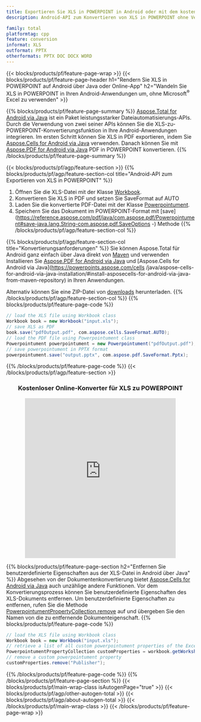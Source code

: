```yaml
---
title: Exportieren Sie XLS in POWERPOINT in Android oder mit dem kostenlosen Online Converter
description: Android-API zum Konvertieren von XLS in POWERPOINT ohne Verwendung von Microsoft Word oder online. Testen Sie schnell den kostenlosen CSV-zu-DOC-Online-Konverter, bevor Sie den Code integrieren.

family: total
platformtag: cpp
feature: conversion
informat: XLS
outformat: PPTX
otherformats: PPTX DOC DOCX WORD
---
```

{{< blocks/products/pf/feature-page-wrap >}}
{{< blocks/products/pf/feature-page-header h1="Rendern Sie XLS in POWERPOINT auf Android über Java oder Online-App" h2="Wandeln Sie XLS in POWERPOINT in Ihren Android-Anwendungen um, ohne Microsoft<sup>&reg;</sup> Excel zu verwenden" >}}

{{% blocks/products/pf/feature-page-summary %}}
[Aspose.Total for Android via Java](https://products.aspose.com/total/android-java/) ist ein Paket leistungsstarker Dateiautomatisierungs-APIs. Durch die Verwendung von zwei seiner APIs können Sie die XLS-zu-POWERPOINT-Konvertierungsfunktion in Ihre Android-Anwendungen integrieren. Im ersten Schritt können Sie XLS in PDF exportieren, indem Sie [Aspose.Cells for Android via Java](https://products.aspose.com/cells/android-java/) verwenden. Danach können Sie mit [Aspose.PDF for Android via Java](https://products.aspose.com/pdf/android-java/) PDF in POWERPOINT konvertieren. 
{{% /blocks/products/pf/feature-page-summary  %}}

{{< blocks/products/pf/agp/feature-section >}}
{{% blocks/products/pf/agp/feature-section-col title="Android-API zum Exportieren von XLS in POWERPOINT" %}}
1. Öffnen Sie die XLS-Datei mit der Klasse [Workbook](https://reference.aspose.com/cells/java/com.aspose.cells/Workbook).
2. Konvertieren Sie XLS in PDF und setzen Sie SaveFormat auf AUTO
3. Laden Sie die konvertierte PDF-Datei mit der Klasse [Powerpointument](https://reference.aspose.com/pdf/java/com.aspose.pdf/Powerpointument).
4. Speichern Sie das Dokument im POWERPOINT-Format mit [save](https://reference.aspose.com/pdf/java/com.aspose.pdf/Powerpointument#save-java.lang.String-com.aspose.pdf.SaveOptions -) Methode
{{% /blocks/products/pf/agp/feature-section-col %}}

{{% blocks/products/pf/agp/feature-section-col title="Konvertierungsanforderungen" %}}
Sie können Aspose.Total für Android ganz einfach über Java direkt von [Maven](https://releases.aspose.com/total/java/) und verwenden Installieren Sie [Aspose.PDF for Android via Java](https://powerpoints.aspose.com/pdf/androidjava/installation/) und [Aspose.Cells for Android via Java](https://powerpoints.aspose.com/cells /java/aspose-cells-for-android-via-java-installation/#install-asposecells-for-android-via-java-from-maven-repository) in Ihren Anwendungen.

Alternativ können Sie eine ZIP-Datei von [downloads](https://releases.aspose.comtotal/androidjava) herunterladen.
{{% /blocks/products/pf/agp/feature-section-col %}}
{{% blocks/products/pf/feature-page-code %}}

```java
// load the XLS file using Workbook class
Workbook book = new Workbook("input.xls");
// save XLS as PDF
book.save("pdfOutput.pdf", com.aspose.cells.SaveFormat.AUTO);
// load the PDF file using Powerpointument class
Powerpointument powerpointument = new Powerpointument("pdfOutput.pdf");
// save powerpointument in PPTX format
powerpointument.save("output.pptx", com.aspose.pdf.SaveFormat.Pptx);    
```


{{% /blocks/products/pf/feature-page-code %}}
{{< /blocks/products/pf/agp/feature-section >}}

<div class="container-fluid agp-content bg-white aboutfile box-1 vh100 section nopbtm">
<div class=container>
<div class=row>
<div class="demobox tc col-md-12 padding-0" align="center">

<h3>Kostenloser Online-Konverter für XLS zu POWERPOINT</h3>

<iframe style="border: none; height: 426px;" scrolling="no" src="https://total-conversion-app-65z5r2lp.qa.k8s.dynabic.com/?to=pptx&from=xls" id="child-iframe" width="80%"></iframe>

</div></div>
</div></div>

{{% blocks/products/pf/feature-page-section  h2="Entfernen Sie benutzerdefinierte Eigenschaften aus der XLS-Datei in Android über Java" %}}
Abgesehen von der Dokumentenkonvertierung bietet [Aspose.Cells for Android via Java](https://products.aspose.com/cells/android-java/) auch unzählige andere Funktionen. Vor dem Konvertierungsprozess können Sie benutzerdefinierte Eigenschaften des XLS-Dokuments entfernen. Um benutzerdefinierte Eigenschaften zu entfernen, rufen Sie die Methode [PowerpointumentPropertyCollection.remove](https://reference.aspose.com/cells/java/com.aspose.cells/powerpointumentpropertycollection#remove(java.lang.String)) auf und übergeben Sie den Namen von die zu entfernende Dokumenteigenschaft.
{{% blocks/products/pf/feature-page-code %}}

```java
// load the XLS file using Workbook class
Workbook book = new Workbook("input.xls");
// retrieve a list of all custom powerpointument properties of the Excel file
PowerpointumentPropertyCollection customProperties = workbook.getWorksheets().getCustomPowerpointumentProperties();
// remove a custom powerpointument property
customProperties.remove("Publisher"); 
```

{{% /blocks/products/pf/feature-page-code  %}}
{{% /blocks/products/pf/feature-page-section %}}
{{< blocks/products/pf/main-wrap-class isAutogenPage="true" >}}
{{< blocks/products/pf/agp/other-autogen-total >}}
{{< blocks/products/pf/agp/about-autogen-total >}}
{{< /blocks/products/pf/main-wrap-class >}}
{{< /blocks/products/pf/feature-page-wrap >}}